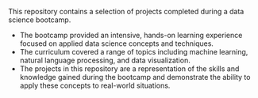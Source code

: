 This repository contains a selection of projects completed during a data science bootcamp.

- The bootcamp provided an intensive, hands-on learning experience focused on applied data science concepts and techniques. 
- The curriculum covered a range of topics including machine learning, natural language processing, and data visualization. 
- The projects in this repository are a representation of the skills and knowledge gained during the bootcamp and demonstrate the ability to apply these concepts to real-world situations.